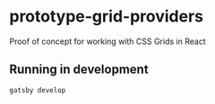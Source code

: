 # prototype-grid-providers

Proof of concept for working with CSS Grids in React


## Running in development
`gatsby develop`
